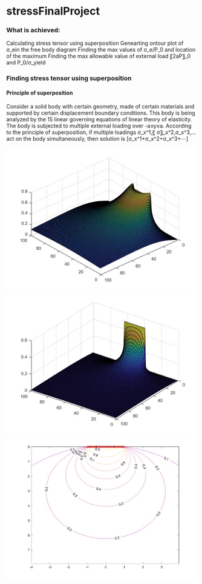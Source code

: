 # stressFinalProject

### What is achieved:
Calculating stress tensor using superposition 
Genearting ontour plot of σ_ein the free body diagram
Finding the max values of σ_e/P_0  and location of the maximum
Finding the max allowable value of external load 〖2aP〗_0 and P_0/σ_yield 

### Finding stress tensor using superposition

#### Principle of superposition
Consider a solid body with certain geometry, made of certain materials and supported by certain displacement boundary conditions. This body is being analyzed by the 15 linear governing equations of linear theory of elasticity. The body is subjected to multiple external loading over -a≤y≤a.
	According to the principle of superposition, if multiple loadings σ_x^1,〖 σ〗_x^2,σ_x^3,… act on the body simultaneously, then solution is [σ_x^1+σ_x^2+σ_x^3+⋯]

![Alt text](fig.jpg?raw=true "Title")
![Alt text](fig2.jpg?raw=true "Title")
![Alt text](fig3.jpg?raw=true "Title")
